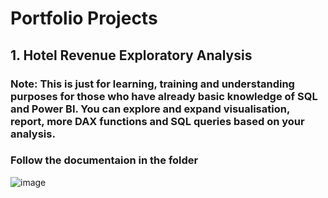 # Portfolio Projects

## 1. Hotel Revenue Exploratory Analysis
   ### Note: This is just for learning, training and understanding purposes for those who have already basic knowledge of SQL and Power BI. You can explore and expand visualisation, report, more DAX functions and SQL       queries based on your analysis.

   ### Follow the documentaion in the folder 
![image](https://github.com/user-attachments/assets/bd516187-5319-40f9-9f1a-f990a088be0b)

